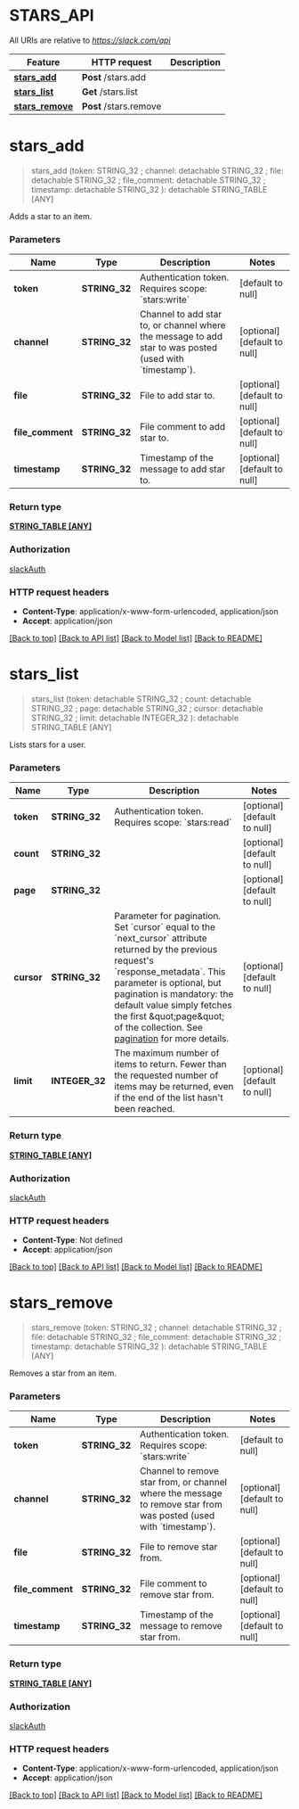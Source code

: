 # STARS_API

All URIs are relative to *https://slack.com/api*

Feature | HTTP request | Description
------------- | ------------- | -------------
[**stars_add**](STARS_API.md#stars_add) | **Post** /stars.add | 
[**stars_list**](STARS_API.md#stars_list) | **Get** /stars.list | 
[**stars_remove**](STARS_API.md#stars_remove) | **Post** /stars.remove | 


# **stars_add**
> stars_add (token: STRING_32 ; channel:  detachable STRING_32 ; file:  detachable STRING_32 ; file_comment:  detachable STRING_32 ; timestamp:  detachable STRING_32 ): detachable STRING_TABLE [ANY]
	



Adds a star to an item.


### Parameters

Name | Type | Description  | Notes
------------- | ------------- | ------------- | -------------
 **token** | **STRING_32**| Authentication token. Requires scope: &#x60;stars:write&#x60; | [default to null]
 **channel** | **STRING_32**| Channel to add star to, or channel where the message to add star to was posted (used with &#x60;timestamp&#x60;). | [optional] [default to null]
 **file** | **STRING_32**| File to add star to. | [optional] [default to null]
 **file_comment** | **STRING_32**| File comment to add star to. | [optional] [default to null]
 **timestamp** | **STRING_32**| Timestamp of the message to add star to. | [optional] [default to null]

### Return type

[**STRING_TABLE [ANY]**](ANY.md)

### Authorization

[slackAuth](../README.md#slackAuth)

### HTTP request headers

 - **Content-Type**: application/x-www-form-urlencoded, application/json
 - **Accept**: application/json

[[Back to top]](#) [[Back to API list]](../README.md#documentation-for-api-endpoints) [[Back to Model list]](../README.md#documentation-for-models) [[Back to README]](../README.md)

# **stars_list**
> stars_list (token:  detachable STRING_32 ; count:  detachable STRING_32 ; page:  detachable STRING_32 ; cursor:  detachable STRING_32 ; limit:  detachable INTEGER_32 ): detachable STRING_TABLE [ANY]
	



Lists stars for a user.


### Parameters

Name | Type | Description  | Notes
------------- | ------------- | ------------- | -------------
 **token** | **STRING_32**| Authentication token. Requires scope: &#x60;stars:read&#x60; | [optional] [default to null]
 **count** | **STRING_32**|  | [optional] [default to null]
 **page** | **STRING_32**|  | [optional] [default to null]
 **cursor** | **STRING_32**| Parameter for pagination. Set &#x60;cursor&#x60; equal to the &#x60;next_cursor&#x60; attribute returned by the previous request&#39;s &#x60;response_metadata&#x60;. This parameter is optional, but pagination is mandatory: the default value simply fetches the first \&quot;page\&quot; of the collection. See [pagination](/docs/pagination) for more details. | [optional] [default to null]
 **limit** | **INTEGER_32**| The maximum number of items to return. Fewer than the requested number of items may be returned, even if the end of the list hasn&#39;t been reached. | [optional] [default to null]

### Return type

[**STRING_TABLE [ANY]**](ANY.md)

### Authorization

[slackAuth](../README.md#slackAuth)

### HTTP request headers

 - **Content-Type**: Not defined
 - **Accept**: application/json

[[Back to top]](#) [[Back to API list]](../README.md#documentation-for-api-endpoints) [[Back to Model list]](../README.md#documentation-for-models) [[Back to README]](../README.md)

# **stars_remove**
> stars_remove (token: STRING_32 ; channel:  detachable STRING_32 ; file:  detachable STRING_32 ; file_comment:  detachable STRING_32 ; timestamp:  detachable STRING_32 ): detachable STRING_TABLE [ANY]
	



Removes a star from an item.


### Parameters

Name | Type | Description  | Notes
------------- | ------------- | ------------- | -------------
 **token** | **STRING_32**| Authentication token. Requires scope: &#x60;stars:write&#x60; | [default to null]
 **channel** | **STRING_32**| Channel to remove star from, or channel where the message to remove star from was posted (used with &#x60;timestamp&#x60;). | [optional] [default to null]
 **file** | **STRING_32**| File to remove star from. | [optional] [default to null]
 **file_comment** | **STRING_32**| File comment to remove star from. | [optional] [default to null]
 **timestamp** | **STRING_32**| Timestamp of the message to remove star from. | [optional] [default to null]

### Return type

[**STRING_TABLE [ANY]**](ANY.md)

### Authorization

[slackAuth](../README.md#slackAuth)

### HTTP request headers

 - **Content-Type**: application/x-www-form-urlencoded, application/json
 - **Accept**: application/json

[[Back to top]](#) [[Back to API list]](../README.md#documentation-for-api-endpoints) [[Back to Model list]](../README.md#documentation-for-models) [[Back to README]](../README.md)

